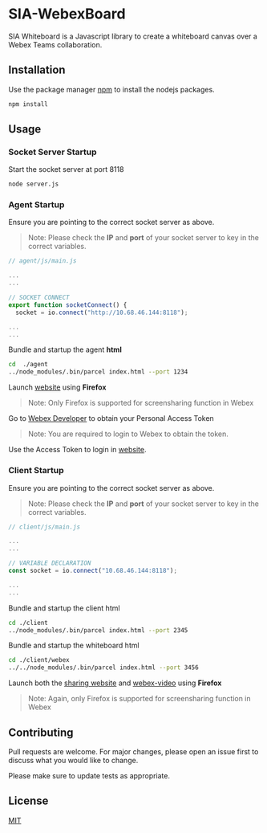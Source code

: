 # SIA-WebexBoard

SIA Whiteboard is a Javascript library to create a whiteboard canvas over a Webex Teams collaboration.

## Installation

Use the package manager [npm](https://nodejs.org/en/) to install the nodejs packages.

```bash
npm install
```

## Usage

### Socket Server Startup

Start the socket server at port 8118

```bash
node server.js
```

### Agent Startup

Ensure you are pointing to the correct socket server as above.

> Note: Please check the **IP** and **port** of your socket server to key in the correct variables.

```javascript
// agent/js/main.js

...
...

// SOCKET CONNECT
export function socketConnect() {
  socket = io.connect("http://10.68.46.144:8118");

...
...

```

Bundle and startup the agent **html**

```bash
cd  ./agent
../node_modules/.bin/parcel index.html --port 1234
```

Launch [website](http://localhost:1234) using **Firefox**

> Note: Only Firefox is supported for screensharing function in Webex

Go to [Webex Developer](https://developer.webex.com/docs/api/getting-started) to obtain your Personal Access Token

> Note: You are required to login to Webex to obtain the token.

Use the Access Token to login in [website](http://localhost:1234).

### Client Startup

Ensure you are pointing to the correct socket server as above.

> Note: Please check the **IP** and **port** of your socket server to key in the correct variables.

```javascript
// client/js/main.js

...
...

// VARIABLE DECLARATION
const socket = io.connect("10.68.46.144:8118");

...
...

```

Bundle and startup the client html

```bash
cd ./client
../node_modules/.bin/parcel index.html --port 2345
```

Bundle and startup the whiteboard html

```bash
cd ./client/webex
../../node_modules/.bin/parcel index.html --port 3456
```

Launch both the [sharing website](http://localhost:2345) and [webex-video](http://localhost:3456) using **Firefox**

> Note: Again, only Firefox is supported for screensharing function in Webex

## Contributing

Pull requests are welcome. For major changes, please open an issue first to discuss what you would like to change.

Please make sure to update tests as appropriate.

## License

[MIT](https://choosealicense.com/licenses/mit/)
